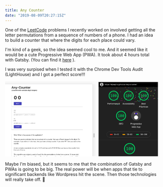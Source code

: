 ```yaml
---
title: Any Counter
date: "2019-08-09T20:27:15Z"
---
```


One of the [LeetCode](https://leetcode.com/) problems I recently worked on involved getting all the letter permutations from a sequence of numbers of a phone.  I had an idea to build a counter that where the digits for each place could vary.

I'm kind of a geek, so the idea seemed cool to me.  And it seemed like it would be a cute Progressive Web App (PWA).  It took about 4 hours total with Gatsby.   (You can find it [here](https://alpiepho.github.io/any-counter) ).

I was very surpised when I tested it with the Chrome Dev Tools Audit (LightHouse) and I got a perfect score!!!

![fireworks](./screenshot-any-counter.png)

Maybe I'm biased, but it seems to me that the combination of Gatsby and PWAs is going to be big.  The real power will be when apps that tie to significant backends like Wordpress hit the scene.  Then those technologies will really take off. :rocket: